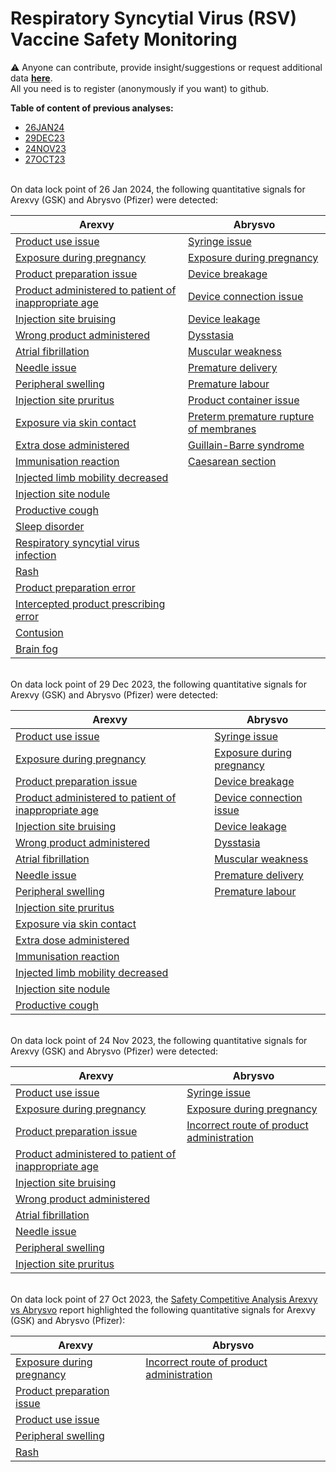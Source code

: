 # Respiratory Syncytial Virus (RSV) Vaccine Safety Monitoring

⚠️ Anyone can contribute, provide insight/suggestions or request additional data [**here**](https://github.com/ospv/RSV/discussions).  
All you need is to register (anonymously if you want) to github. 

**Table of content of previous analyses:**
- [26JAN24](#26JAN24)
- [29DEC23](#29DEC23)
- [24NOV23](#24NOV23)
- [27OCT23](#27OCT23)

<a id="26JAN24"></a>  
On data lock point of 26 Jan 2024, the following quantitative signals for Arexvy (GSK) and Abrysvo (Pfizer) were detected:  

| Arexvy | Abrysvo |
|--------|---------|
| [Product use issue](https://ospv.github.io/RSV/2024_01_26%20-%20RSV%20(AREXVY)%20-%20Product%20use%20issue.html) | [Syringe issue](https://ospv.github.io/RSV/2024_01_26%20-%20RSV%20(ABRYSVO)%20-%20Syringe%20issue.html) |
| [Exposure during pregnancy](https://ospv.github.io/RSV/2024_01_26%20-%20RSV%20(AREXVY)%20-%20Exposure%20during%20pregnancy.html) | [Exposure during pregnancy](https://ospv.github.io/RSV/2024_01_26%20-%20RSV%20(ABRYSVO)%20-%20Exposure%20during%20pregnancy.html) |
| [Product preparation issue](https://ospv.github.io/RSV/2024_01_26%20-%20RSV%20(AREXVY)%20-%20Product%20preparation%20issue.html) | [Device breakage](https://ospv.github.io/RSV/2024_01_26%20-%20RSV%20(ABRYSVO)%20-%20Device%20breakage.html) |
| [Product administered to patient of inappropriate age](https://ospv.github.io/RSV/2024_01_26%20-%20RSV%20(AREXVY)%20-%20Product%20administered%20to%20patient%20of%20inappropriate%20age.html) | [Device connection issue](https://ospv.github.io/RSV/2024_01_26%20-%20RSV%20(ABRYSVO)%20-%20Device%20connection%20issue.html) |
| [Injection site bruising](https://ospv.github.io/RSV/2024_01_26%20-%20RSV%20(AREXVY)%20-%20Injection%20site%20bruising.html) | [Device leakage](https://ospv.github.io/RSV/2024_01_26%20-%20RSV%20(ABRYSVO)%20-%20Device%20leakage.html) |
| [Wrong product administered](https://ospv.github.io/RSV/2024_01_26%20-%20RSV%20(AREXVY)%20-%20Wrong%20product%20administered.html) | [Dysstasia](https://ospv.github.io/RSV/2024_01_26%20-%20RSV%20(ABRYSVO)%20-%20Dysstasia.html) |
| [Atrial fibrillation](https://ospv.github.io/RSV/2024_01_26%20-%20RSV%20(AREXVY)%20-%20Atrial%20fibrillation.html) | [Muscular weakness](https://ospv.github.io/RSV/2024_01_26%20-%20RSV%20(ABRYSVO)%20-%20Muscular%20weakness.html) |
| [Needle issue](https://ospv.github.io/RSV/2024_01_26%20-%20RSV%20(AREXVY)%20-%20Needle%20issue.html) | [Premature delivery](https://ospv.github.io/RSV/2024_01_26%20-%20RSV%20(ABRYSVO)%20-%20Premature%20delivery.html) |
| [Peripheral swelling](https://ospv.github.io/RSV/2024_01_26%20-%20RSV%20(AREXVY)%20-%20Peripheral%20swelling.html) | [Premature labour](https://ospv.github.io/RSV/2024_01_26%20-%20RSV%20(ABRYSVO)%20-%20Premature%20labour.html) |
| [Injection site pruritus](https://ospv.github.io/RSV/2024_01_26%20-%20RSV%20(AREXVY)%20-%20Injection%20site%20pruritus.html) | [Product container issue](https://ospv.github.io/RSV/2024_01_26%20-%20RSV%20(ABRYSVO)%20-%20Product%20container%20issue.html) |   
| [Exposure via skin contact](https://ospv.github.io/RSV/2024_01_26%20-%20RSV%20(AREXVY)%20-%20Exposure%20via%20skin%20contact.html) | [Preterm premature rupture of membranes](https://ospv.github.io/RSV/2024_01_26%20-%20RSV%20(ABRYSVO)%20-%20Preterm%20premature%20rupture%20of%20membranes.html) | 
| [Extra dose administered](https://ospv.github.io/RSV/2024_01_26%20-%20RSV%20(AREXVY)%20-%20Extra%20dose%20administered.html) | [Guillain-Barre syndrome](https://ospv.github.io/RSV/2024_01_26%20-%20RSV%20(ABRYSVO)%20-%20Guillain-Barre%20syndrome.html) |
| [Immunisation reaction](https://ospv.github.io/RSV/2024_01_26%20-%20RSV%20(AREXVY)%20-%20Immunisation%20reaction.html) | [Caesarean section](https://ospv.github.io/RSV/2024_01_26%20-%20RSV%20(ABRYSVO)%20-%20Caesarean%20section.html) |
| [Injected limb mobility decreased](https://ospv.github.io/RSV/2024_01_26%20-%20RSV%20(AREXVY)%20-%20Injected%20limb%20mobility%20decreased.html) | |
| [Injection site nodule](https://ospv.github.io/RSV/2024_01_26%20-%20RSV%20(AREXVY)%20-%20Injection%20site%20nodule.html) | |
| [Productive cough](https://ospv.github.io/RSV/2024_01_26%20-%20RSV%20(AREXVY)%20-%20Productive%20cough.html) | |
| [Sleep disorder](https://ospv.github.io/RSV/2024_01_26%20-%20RSV%20(AREXVY)%20-%20Sleep%20disorder.html) | |
| [Respiratory syncytial virus infection](https://ospv.github.io/RSV/2024_01_26%20-%20RSV%20(AREXVY)%20-%20Respiratory%20syncytial%20virus%20infection.html) | |
| [Rash](https://ospv.github.io/RSV/2024_01_26%20-%20RSV%20(AREXVY)%20-%20Rash.html) | |
| [Product preparation error](https://ospv.github.io/RSV/2024_01_26%20-%20RSV%20(AREXVY)%20-%20Product%20preparation%20error.html) | |
| [Intercepted product prescribing error](https://ospv.github.io/RSV/2024_01_26%20-%20RSV%20(AREXVY)%20-%20Intercepted%20product%20prescribing%20error.html) | |
| [Contusion](https://ospv.github.io/RSV/2024_01_26%20-%20RSV%20(AREXVY)%20-%20Contusion.html) | |
| [Brain fog](https://ospv.github.io/RSV/2024_01_26%20-%20RSV%20(AREXVY)%20-%20Brain%20fog.html) | |

<a id="29DEC23"></a>  
On data lock point of 29 Dec 2023, the following quantitative signals for Arexvy (GSK) and Abrysvo (Pfizer) were detected:  

| Arexvy | Abrysvo |
|--------|---------|
| [Product use issue](https://ospv.github.io/RSV/2023_12_29%20-%20Product%20use%20issue%20post%20RSV%20(AREXVY).html) | [Syringe issue](https://ospv.github.io/RSV/2023_12_29%20-%20Syringe%20issue%20post%20RSV%20(ABRYSVO).html) |
| [Exposure during pregnancy](https://ospv.github.io/RSV/2023_12_29%20-%20Exposure%20during%20pregnancy%20post%20RSV%20(AREXVY).html) | [Exposure during pregnancy](https://ospv.github.io/RSV/2023_12_29%20-%20Exposure%20during%20pregnancy%20post%20RSV%20(ABRYSVO).html) |
| [Product preparation issue](https://ospv.github.io/RSV/2023_12_29%20-%20Product%20preparation%20issue%20post%20RSV%20(AREXVY).html) | [Device breakage](https://ospv.github.io/RSV/2023_12_29%20-%20RSV%20(ABRYSVO)%20-%20Device%20breakage.html) |
| [Product administered to patient of inappropriate age](https://ospv.github.io/RSV/2023_12_29%20-%20Product%20administered%20to%20patient%20of%20inappropriate%20age%20post%20RSV%20(AREXVY).html) | [Device connection issue](https://ospv.github.io/RSV/2023_12_29%20-%20Device%20connection%20issue%20post%20RSV%20(ABRYSVO).html) |
| [Injection site bruising](https://ospv.github.io/RSV/2023_12_29%20-%20Injection%20site%20bruising%20post%20RSV%20(AREXVY).html) | [Device leakage](https://ospv.github.io/RSV/2023_12_29%20-%20Device%20leakage%20post%20RSV%20(ABRYSVO).html) |
| [Wrong product administered](https://ospv.github.io/RSV/2023_12_29%20-%20Wrong%20product%20administered%20post%20RSV%20(AREXVY).html) | [Dysstasia](https://ospv.github.io/RSV/2023_12_29%20-%20Dysstasia%20post%20RSV%20(ABRYSVO).html) |
| [Atrial fibrillation](https://ospv.github.io/RSV/2023_12_29%20-%20Atrial%20fibrillation%20post%20RSV%20(AREXVY).html) | [Muscular weakness](https://ospv.github.io/RSV/2023_12_29%20-%20Muscular%20weakness%20post%20RSV%20(ABRYSVO).html) |
| [Needle issue](https://ospv.github.io/RSV/2023_12_29%20-%20Needle%20issue%20post%20RSV%20(AREXVY).html) | [Premature delivery](https://ospv.github.io/RSV/2023_12_29%20-%20Premature%20delivery%20post%20RSV%20(ABRYSVO).html) |
| [Peripheral swelling](https://ospv.github.io/RSV/2023_12_29%20-%20Peripheral%20swelling%20post%20RSV%20(AREXVY).html) | [Premature labour](https://ospv.github.io/RSV/2023_12_29%20-%20Premature%20labour%20post%20RSV%20(ABRYSVO).html) |
| [Injection site pruritus](https://ospv.github.io/RSV/2023_12_29%20-%20Injection%20site%20pruritus%20post%20RSV%20(AREXVY).html) | |   
| [Exposure via skin contact](https://ospv.github.io/RSV/2023_12_29%20-%20Exposure%20via%20skin%20contact%20post%20RSV%20(AREXVY).html) | | 
| [Extra dose administered](https://ospv.github.io/RSV/2023_12_29%20-%20Extra%20dose%20administered%20post%20RSV%20(AREXVY).html) | |
| [Immunisation reaction](https://ospv.github.io/RSV/2023_12_29%20-%20Immunisation%20reaction%20post%20RSV%20(AREXVY).html) | |
| [Injected limb mobility decreased](https://ospv.github.io/RSV/2023_12_29%20-%20Injected%20limb%20mobility%20decreased%20post%20RSV%20(AREXVY).html) | |
| [Injection site nodule](https://ospv.github.io/RSV/2023_12_29%20-%20Injection%20site%20nodule%20post%20RSV%20(AREXVY).html) | |
| [Productive cough](https://ospv.github.io/RSV/2023_12_29%20-%20Productive%20cough%20post%20RSV%20(AREXVY).html) | |

<a id="24NOV23"></a>  
On data lock point of 24 Nov 2023, the following quantitative signals for Arexvy (GSK) and Abrysvo (Pfizer) were detected:  

| Arexvy | Abrysvo |
|--------|---------|
| [Product use issue](https://ospv.github.io/RSV/2023_11_24%20-%20Product%20use%20issue%20post%20RSV%20(AREXVY).html) | [Syringe issue](https://ospv.github.io/RSV/2023_11_24%20-%20Syringe%20issue%20post%20RSV%20(ABRYSVO).html) |
| [Exposure during pregnancy](https://ospv.github.io/RSV/2023_11_24%20-%20Exposure%20during%20pregnancy%20post%20RSV%20(AREXVY).html) | [Exposure during pregnancy](https://ospv.github.io/RSV/2023_11_24%20-%20Exposure%20during%20pregnancy%20post%20RSV%20(ABRYSVO).html) |
| [Product preparation issue](https://ospv.github.io/RSV/2023_11_24%20-%20Product%20preparation%20issue%20post%20RSV%20(AREXVY).html) | [Incorrect route of product administration](https://ospv.github.io/RSV/2023_11_24%20-%20Incorrect%20route%20of%20product%20administration%20post%20RSV%20(AREXVY).html) |
| [Product administered to patient of inappropriate age](https://ospv.github.io/RSV/2023_11_24%20-%20Product%20administered%20to%20patient%20of%20inappropriate%20age%20post%20RSV%20(AREXVY).html) | |
| [Injection site bruising](https://ospv.github.io/RSV/2023_11_24%20-%20Injection%20site%20bruising%20post%20RSV%20(AREXVY).html) | |
| [Wrong product administered](https://ospv.github.io/RSV/2023_11_24%20-%20Wrong%20product%20administered%20post%20RSV%20(AREXVY).html) | |
| [Atrial fibrillation](https://ospv.github.io/RSV/2023_11_24%20-%20Atrial%20fibrillation%20post%20RSV%20(AREXVY).html) | |
| [Needle issue](https://ospv.github.io/RSV/2023_11_24%20-%20Needle%20issue%20post%20RSV%20(AREXVY).html) | |
| [Peripheral swelling](https://ospv.github.io/RSV/2023_11_24%20-%20Peripheral%20swelling%20post%20RSV%20(AREXVY).html) | |
| [Injection site pruritus](https://ospv.github.io/RSV/2023_11_24%20-%20Injection%20site%20pruritus%20post%20RSV%20(AREXVY).html) | |

<a id="27OCT23"></a>  
On data lock point of 27 Oct 2023, the [Safety Competitive Analysis Arexvy vs Abrysvo](https://ospv.github.io/RSV/2023_10_27%20-%20Safety%20Competitive%20Analysis%20-%20Arexvy%20vs%20Abrysvo.html) report highlighted the following quantitative signals for Arexvy (GSK) and Abrysvo (Pfizer):  

| Arexvy | Abrysvo |
|--------|---------|
| [Exposure during pregnancy](https://ospv.github.io/RSV/2023_10_27_SignalEval_Pregnancy_exposure.html) | [Incorrect route of product administration](https://ospv.github.io/RSV/2023_10_27%20-%20Incorrect%20route%20of%20product%20administration%20post%20Abrysvo.html) |
| [Product preparation issue](https://ospv.github.io/RSV/2023_10_27%20-%20Product%20preparation%20issue%20post%20Arexvy.html) | |
| [Product use issue](https://ospv.github.io/RSV/2023_10_27%20-%20Product%20use%20issue%20post%20Arexvy.html) | |
| [Peripheral swelling](https://ospv.github.io/RSV/2023_10_27%20-%20Peripheral%20swelling%20post%20Arexvy.html) |
| [Rash](https://ospv.github.io/RSV/2023_10_27%20-%20Rash%20post%20Arexvy.html) |
 
